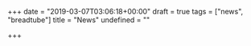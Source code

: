 +++
date = "2019-03-07T03:06:18+00:00"
draft = true
tags = ["news", "breadtube"]
title = "News"
undefined = ""

+++

